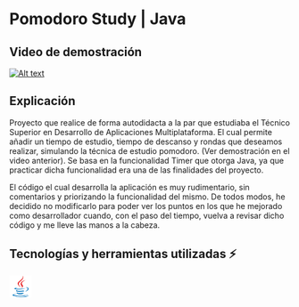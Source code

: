 # Pomodoro Study | Java

## Video de demostración

[![Alt text](https://img.youtube.com/vi/hCZnLNM2RWc/0.jpg)](https://www.youtube.com/watch?v=hCZnLNM2RWc)

## Explicación

Proyecto que realice de forma autodidacta a la par que estudiaba el Técnico Superior en Desarrollo de Aplicaciones Multiplataforma. El cual permite añadir un tiempo de estudio, tiempo de descanso y rondas que deseamos realizar, simulando la técnica de estudio pomodoro. (Ver demostración en el video anterior). Se basa en la funcionalidad Timer que otorga Java, ya que practicar dicha funcionalidad era una de las finalidades del proyecto.

El código el cual desarrolla la aplicación es muy rudimentario, sin comentarios y priorizando la funcionalidad del mismo. De todos modos, he decidido no modificarlo para poder ver los puntos en los que he mejorado como desarrollador cuando, con el paso del tiempo, vuelva a revisar dicho código y me lleve las manos a la cabeza.


## Tecnologías y herramientas utilizadas ⚡

<p align="left"> <a href="https://www.java.com" target="_blank" rel="noreferrer"> <img src="https://raw.githubusercontent.com/devicons/devicon/master/icons/java/java-original.svg" alt="java" width="40" height="40"/> </a></p>
